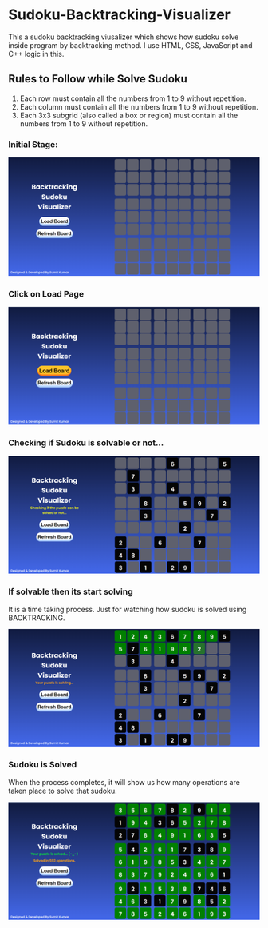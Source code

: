 # Sudoku-Backtracking-Visualizer
This a sudoku backtracking viusalizer which shows how sudoku solve inside program by backtracking method. I use HTML, CSS, JavaScript and C++ logic in this.

## Rules to Follow while Solve Sudoku
1. Each row must contain all the numbers from 1 to 9 without repetition.
2. Each column must contain all the numbers from 1 to 9 without repetition.
3. Each 3x3 subgrid (also called a box or region) must contain all the numbers from 1 to 9 without repetition.

### Initial Stage:
![Alt text](https://raw.githubusercontent.com/SumitKumarCSE/Sudoku-Backtracking-Visualizer/main/ReadMe%20img/img1.png)

### Click on Load Page
![Alt text](https://raw.githubusercontent.com/SumitKumarCSE/Sudoku-Backtracking-Visualizer/main/ReadMe%20img/img2.png)

### Checking if Sudoku is solvable or not...
![Alt text](https://raw.githubusercontent.com/SumitKumarCSE/Sudoku-Backtracking-Visualizer/main/ReadMe%20img/img3.png)

### If solvable then its start solving
It is a time taking process. Just for watching how sudoku is solved using BACKTRACKING.

![Alt text](https://raw.githubusercontent.com/SumitKumarCSE/Sudoku-Backtracking-Visualizer/main/ReadMe%20img/img4.png)

### Sudoku is Solved
When the process completes, it will show us how many operations are taken place to solve that sudoku.

![Alt text](https://raw.githubusercontent.com/SumitKumarCSE/Sudoku-Backtracking-Visualizer/main/ReadMe%20img/img5.png)
